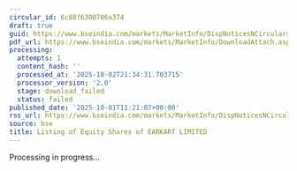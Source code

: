 ```yaml
---
circular_id: 6c88f6300706a374
draft: true
guid: https://www.bseindia.com/markets/MarketInfo/DispNoticesNCirculars.aspx?Noticeid={DBA6BD07-1127-4815-8280-9754EB4C2A9F}&noticeno=20251001-29&dt=10/01/2025&icount=29&totcount=83&flag=0
pdf_url: https://www.bseindia.com/markets/MarketInfo/DownloadAttach.aspx?id=20251001-29&attachedId=
processing:
  attempts: 1
  content_hash: ''
  processed_at: '2025-10-02T21:34:31.703715'
  processor_version: '2.0'
  stage: download_failed
  status: failed
published_date: '2025-10-01T11:21:07+00:00'
rss_url: https://www.bseindia.com/markets/MarketInfo/DispNoticesNCirculars.aspx?Noticeid={DBA6BD07-1127-4815-8280-9754EB4C2A9F}&noticeno=20251001-29&dt=10/01/2025&icount=29&totcount=83&flag=0
source: bse
title: Listing of Equity Shares of EARKART LIMITED
---
```


Processing in progress...